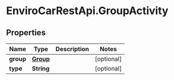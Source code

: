 # EnviroCarRestApi.GroupActivity

## Properties
Name | Type | Description | Notes
------------ | ------------- | ------------- | -------------
**group** | [**Group**](Group.md) |  | [optional] 
**type** | **String** |  | [optional] 
